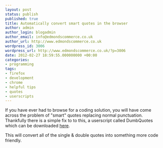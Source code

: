 ```yaml
---
layout: post
status: publish
published: true
title: Automatically convert smart quotes in the browser
author: admin
author_login: blogadmin
author_email: info@edmondscommerce.co.uk
author_url: http://www.edmondscommerce.co.uk
wordpress_id: 3006
wordpress_url: http://www.edmondscommerce.co.uk/?p=3006
date: 2012-02-27 18:59:55.000000000 +00:00
categories:
- programming
tags:
- firefox
- development
- chrome
- helpful tips
- quotes
- userscripts
---
```

If you have ever had to browse for a coding solution, you will have come across the problem of "smart" quotes replacing normal punctuation. Thankfully there is a simple fix to to this, a userscript called DumbQuotes which can be downloaded <a href="http://userscripts.org/scripts/show/658">here</a>.

This will convert all of the single & double quotes into something more code friendly. 
